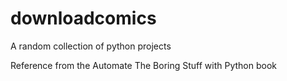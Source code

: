# downloadcomics
A random collection of python projects

Reference from the Automate The Boring Stuff with Python book

